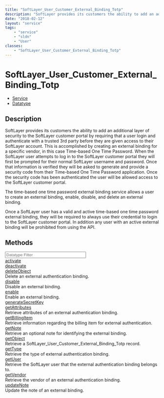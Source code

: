 ```yaml
---
title: "SoftLayer_User_Customer_External_Binding_Totp"
description: "SoftLayer provides its customers the ability to add an additional layer of security to the SoftLayer customer portal by... "
date: "2018-02-12"
layout: "service"
tags:
    - "service"
    - "sldn"
    - "User"
classes:
    - "SoftLayer_User_Customer_External_Binding_Totp"
---
```

# SoftLayer_User_Customer_External_Binding_Totp
<div id='service-datatype'>
    <ul id='sldn-reference-tabs'>
    <li id='service'> <a href='/reference/services/SoftLayer_User_Customer_External_Binding_Totp' >Service</a></li>    <li id='datatype'> <a href='/reference/datatypes/SoftLayer_User_Customer_External_Binding_Totp' >Datatype</a></li>
    </ul>
</div>

## Description
SoftLayer provides its customers the ability to add an additional layer of security to the SoftLayer customer portal by requiring that a user login and authenticate with a trusted 3rd party before they are given access to their SoftLayer account.  This is accomplished by creating an external binding for a specific vendor, in this case Time-based One Time Password.  When the SoftLayer user attempts to log in to the SoftLayer customer portal they will first be prompted for their normal SoftLayer username and password.  Once that information is verified they will be asked to generate and provide a security code from their Time-based One Time Password application. Once the security code has been authenticated the user will be allowed access to the SoftLayer customer portal. 

The time-based one time password external binding service allows a user to create an external binding, enable, disable, and delete an external binding. 

Once a SoftLayer user has a valid and active time-based one time password external binding, they will be required to always use their credential to login to the SoftLayer customer portal.  In addition any user with an active external binding will be prohibited from using the API. 
        
        
<div id="properties" class="content">
    <h2>Methods</h2>
    <div class="view-filters">
        <div class="clearfix">
            <div class="search-input-box">
                <input placeholder="Datatype Filter" onkeyup="titleSearch(inputId='edit-combine', divId='method-div', elementClass='method-row')" 
                    type="text" id="edit-combine" value="" size="30" maxlength="128" class="form-text">
            </div>
        </div>
    </div>
    <div id="method-div">
            <div class="method-row">
                        <span class='view-field-title'><a href='/reference/services/SoftLayer_User_Customer_External_Binding_Totp/activate'> activate</a> </span>
            <div class='views-field-body'></div>
        </div>
            <div class="method-row">
                        <span class='view-field-title'><a href='/reference/services/SoftLayer_User_Customer_External_Binding_Totp/deactivate'> deactivate</a> </span>
            <div class='views-field-body'></div>
        </div>
            <div class="method-row">
                        <span class='view-field-title'><a href='/reference/services/SoftLayer_User_Customer_External_Binding_Totp/deleteObject'> deleteObject</a> </span>
            <div class='views-field-body'>Delete an external authentication binding.</div>
        </div>
            <div class="method-row">
                        <span class='view-field-title'><a href='/reference/services/SoftLayer_User_Customer_External_Binding_Totp/disable'> disable</a> </span>
            <div class='views-field-body'>Disable an external binding.</div>
        </div>
            <div class="method-row">
                        <span class='view-field-title'><a href='/reference/services/SoftLayer_User_Customer_External_Binding_Totp/enable'> enable</a> </span>
            <div class='views-field-body'>Enable an external binding.</div>
        </div>
            <div class="method-row">
                        <span class='view-field-title'><a href='/reference/services/SoftLayer_User_Customer_External_Binding_Totp/generateSecretKey'> generateSecretKey</a> </span>
            <div class='views-field-body'></div>
        </div>
            <div class="method-row">
                        <span class='view-field-title'><a href='/reference/services/SoftLayer_User_Customer_External_Binding_Totp/getAttributes'> getAttributes</a> </span>
            <div class='views-field-body'>Retrieve attributes of an external authentication binding.</div>
        </div>
            <div class="method-row">
                        <span class='view-field-title'><a href='/reference/services/SoftLayer_User_Customer_External_Binding_Totp/getBillingItem'> getBillingItem</a> </span>
            <div class='views-field-body'>Retrieve information regarding the billing item for external authentication.</div>
        </div>
            <div class="method-row">
                        <span class='view-field-title'><a href='/reference/services/SoftLayer_User_Customer_External_Binding_Totp/getNote'> getNote</a> </span>
            <div class='views-field-body'>Retrieve an optional note for identifying the external binding.</div>
        </div>
            <div class="method-row">
                        <span class='view-field-title'><a href='/reference/services/SoftLayer_User_Customer_External_Binding_Totp/getObject'> getObject</a> </span>
            <div class='views-field-body'>Retrieve a SoftLayer_User_Customer_External_Binding_Totp record.</div>
        </div>
            <div class="method-row">
                        <span class='view-field-title'><a href='/reference/services/SoftLayer_User_Customer_External_Binding_Totp/getType'> getType</a> </span>
            <div class='views-field-body'>Retrieve the type of external authentication binding.</div>
        </div>
            <div class="method-row">
                        <span class='view-field-title'><a href='/reference/services/SoftLayer_User_Customer_External_Binding_Totp/getUser'> getUser</a> </span>
            <div class='views-field-body'>Retrieve the SoftLayer user that the external authentication binding belongs to.</div>
        </div>
            <div class="method-row">
                        <span class='view-field-title'><a href='/reference/services/SoftLayer_User_Customer_External_Binding_Totp/getVendor'> getVendor</a> </span>
            <div class='views-field-body'>Retrieve the vendor of an external authentication binding.</div>
        </div>
            <div class="method-row">
                        <span class='view-field-title'><a href='/reference/services/SoftLayer_User_Customer_External_Binding_Totp/updateNote'> updateNote</a> </span>
            <div class='views-field-body'>Update the note of an external binding.</div>
        </div>
        </div>
</div>


